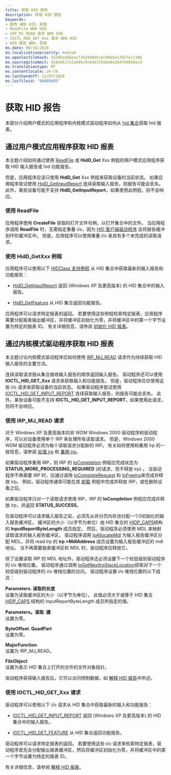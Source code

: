 ```yaml
---
title: 获取 HID 报告
description: 获取 HID 报告
keywords:
- 报告 WDK HID，获取
- ReadFile WDK HID
- IRP_MJ_READ 请求 WDK HID
- IOCTL_HID_GET_Xxx 请求 WDK HID
- HID 报告 WDK，获取
ms.date: 09/10/2020
ms.localizationpriority: medium
ms.openlocfilehash: 25205ed66eacf342849d5c6c9665e17b57e7c39b
ms.sourcegitcommit: 418e6617e2a695c9cb4b37b5b60e264760858acd
ms.translationtype: MT
ms.contentlocale: zh-CN
ms.lasthandoff: 12/07/2020
ms.locfileid: "96805605"
---
```

# <a name="obtaining-hid-reports"></a>获取 HID 报告

本部分介绍用户模式的应用程序和内核模式驱动程序如何从 [hid 集合](hid-collections.md)获取 hid 报表。

## <a name="obtaining-hid-reports-by-user-mode-applications"></a>通过用户模式应用程序获取 HID 报表

本主题介绍如何通过使用 [ReadFile](/windows/win32/api/fileapi/nf-fileapi-readfile) 或 **HidD_Get** Xxx 例程的用户模式应用程序获取 HID 输入报告或 hid 功能报告。

但是，应用程序应该只使用 **HidD_Get** Xxx 例程来获取设备的当前状态。 如果应用程序尝试使用 [HidD_GetInputReport](/windows-hardware/drivers/ddi/hidsdi/nf-hidsdi-hidd_getinputreport) 连续获取输入报告，则报告可能会丢失。 此外，某些设备可能不支持 **HidD_GetInputReport**，如果使用此例程，则不会响应。

### <a name="using-readfile"></a>使用 ReadFile

应用程序使用 **CreateFile** 获取的打开文件句柄，以打开集合中的文件。 当应用程序调用 **ReadFile** 时，无需指定重叠 i/o，因为 [HID 客户端驱动程序](keyboard-and-mouse-hid-client-drivers.md) 会将报告缓冲到环形缓冲区中。 但是，应用程序可以使用重叠 i/o 来具有多个未完成的读取请求。

### <a name="using-hidd_getxxx-routines"></a>使用 HidD_GetXxx 例程

应用程序可以使用以下 [HIDClass 支持例程](/windows-hardware/drivers/ddi/_hid/#hidclass-support-routines) 从 HID 集合中获取最新的输入报告和功能报告：

- [HidD_GetInputReport](/windows-hardware/drivers/ddi/hidsdi/nf-hidsdi-hidd_getinputreport) 返回 (Windows XP 及更高版本) 的 HID 集合中的输入报告。

- [HidD_GetFeature](/windows-hardware/drivers/ddi/hidsdi/nf-hidsdi-hidd_getfeature) 从 HID 集合返回功能报告。

应用程序可以请求特定报表的返回。 若要使用这些例程检索特定报表，应用程序需要分配报表输出缓冲区，并将缓冲区初始化为零，并将缓冲区中的第一个字节设置为特定的报表 ID。 有关详细信息，请参阅 [初始化 HID 报表](initializing-hid-reports.md)。

## <a name="obtaining-hid-reports-by-kernel-mode-drivers"></a>通过内核模式驱动程序获取 HID 报表

本主题讨论内核模式驱动程序应如何使用 [IRP_MJ_READ](../ifs/irp-mj-read.md) 请求作为持续获取 HID 输入报告的主要方法。

连续读取请求按从集合接收输入报告的顺序返回输入报告。 驱动程序还可以使用 **IOCTL_HID_GET_Xxx** 请求来获取输入和功能报告。 但是，驱动程序应仅使用这些 i/o 请求来获取设备的当前状态。 如果驱动程序尝试使用 [IOCTL_HID_GET_INPUT_REPORT](/windows-hardware/drivers/ddi/hidclass/ni-hidclass-ioctl_hid_get_input_report) 连续获取输入报告，则报告可能会丢失。 此外，某些设备可能不支持 **IOCTL_HID_GET_INPUT_REPORT**，如果使用此请求，则将不会响应。

### <a name="using-irp_mj_read-requests"></a>使用 IRP_MJ_READ 请求

对于 Windows XP 及更高版本的非 WDM Windows 2000 驱动程序和驱动程序，可以对设备使用单个 IRP 来处理所有读取请求。 但是，Windows 2000 WDM 驱动程序必须为每个读取请求分配新的 IRP。 有关如何使用和重用 Irp 的一般信息，请参阅 [处理 irp](../kernel/handling-irps.md) 和 [重用 irp](../kernel/reusing-irps.md)。

如果驱动程序重用 IRP，则 IRP 的 [IoCompletion](/windows-hardware/drivers/ddi/wdm/nc-wdm-io_completion_routine) 例程应完成状态为 **STATUS_MORE_PROCESSING_REQUIRED** (的请求，而不释放 irp) 。 当驱动程序不再需要 IRP 时，应通过调用 [IoCompleteRequest](/windows-hardware/drivers/ddi/wdm/nf-wdm-iocompleterequest) 和 [IoFreeIrp](/windows-hardware/drivers/ddi/wdm/nf-wdm-iofreeirp)来完成并释放 irp。 例如，驱动程序通常可能在其 [卸载](../kernel/unload-routine-functionality.md) 例程中完成并释放 IRP，或在删除设备之后。

如果驱动程序只对一个读取请求使用 IRP，IRP 的 **IoCompletion** 例程应完成并释放 irp，并返回 **STATUS_SUCCESS**。

在驱动程序可以请求输入报告之前，必须先从非分页内存池分配一个0初始化的输入报告缓冲区。 缓冲区的大小（以字节为单位）由 HID 集合的 [HIDP_CAPS](/windows-hardware/drivers/ddi/hidpi/ns-hidpi-_hidp_caps)结构的 **InputReportByteLength** 成员指定。 然后，驱动程序必须使用 MDL 来映射读取请求的输入报告缓冲区。 驱动程序调用 [IoAllocateMdl](/windows-hardware/drivers/ddi/wdm/nf-wdm-ioallocatemdl) 为输入报告缓冲区分配 MDL，并将 read Irp 的 **irp >MdlAddress** 成员设置为输入报告缓冲区的 mdl 地址。 当不再需要报表缓冲区和 MDL 时，驱动程序应释放它。

除了设置读取 IRP 的 MDL 地址外，驱动程序还必须设置下一个较低级别驱动程序的 i/o 堆栈位置。 驱动程序通过调用 [IoGetNextIrpStackLocation](/windows-hardware/drivers/ddi/wdm/nf-wdm-iogetnextirpstacklocation)获取对下一个较低级别驱动程序的 i/o 堆栈位置的访问。 驱动程序设置 i/o 堆栈位置的以下成员：

**Parameters. 读取的长度**<br>
设置为读取缓冲区的大小（以字节为单位）。 此值必须大于或等于 HID 集合 [HIDP_CAPS](/windows-hardware/drivers/ddi/hidpi/ns-hidpi-_hidp_caps) 结构的 InputReportByteLength 成员所指定的值。

**Parameters。读取. 键**<br>
设置为零。

**ByteOffset. QuadPart**<br>
设置为零。

**MajorFunction**<br>
设置为 IRP_MJ_READ。

**FileObject**<br>
设置为表示 HID 集合上打开的文件的文件对象指针。

驱动程序获得输入报告后，它可以访问控制数据，如 [解释 HID 报告](interpreting-hid-reports.md)中所述。

### <a name="using-ioctl_hid_get_xxx-requests"></a>使用 IOCTL_HID_GET_Xxx 请求

驱动程序可以使用以下 i/o 请求从 HID 集合中获取最新的输入和功能报告：

- [IOCTL_HID_GET_INPUT_REPORT](/windows-hardware/drivers/ddi/hidclass/ni-hidclass-ioctl_hid_get_input_report) 返回 (Windows XP 及更高版本) 的 HID 集合中的输入报告。

- [IOCTL_HID_GET_FEATURE](/windows-hardware/drivers/ddi/hidclass/ni-hidclass-ioctl_hid_get_feature) 从 HID 集合返回功能报告。

驱动程序可以请求特定报表的返回。 若要使用这些 i/o 请求来检索特定报表，驱动程序首先会分配输出报表缓冲区，然后将缓冲区初始化为零，并将缓冲区中的第一个字节设置为特定的报表 ID。

有关详细信息，请参阅 [解释 HID 报表](interpreting-hid-reports.md)。
